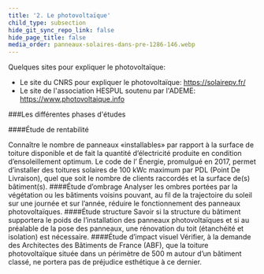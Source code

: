 ```yaml
---
title: '2. Le photovoltaïque'
child_type: subsection
hide_git_sync_repo_link: false
hide_page_title: false
media_order: panneaux-solaires-dans-pre-1286-146.webp
---
```


Quelques sites pour expliquer le photovoltaïque:

- Le site du CNRS pour expliquer le photovoltaïque: https://solairepv.fr/
- Le site de l'association HESPUL soutenu par l'ADEME: https://www.photovoltaique.info

###Les différentes phases d'études

####Étude de rentabilité

Connaître le nombre de panneaux «installables» par rapport à la surface de toiture disponible et de fait la quantité d’électricité produite en condition d’ensoleillement optimum. Le code de l’ Énergie, promulgué en 2017, permet d’installer des toitures solaires de 100 kWc maximum par PDL (Point De Livraison), quel que soit le nombre de clients raccordés et la surface de(s) bâtiment(s).
####Étude d’ombrage
Analyser les ombres portées par la végétation ou les bâtiments voisins pouvant, au fil de la trajectoire du soleil sur une journée et sur l’année, réduire le fonctionnement des panneaux photovoltaïques.
####Étude structure
Savoir si la structure du bâtiment supportera le poids de l’installation des panneaux photovoltaïques et si au préalable de la pose des panneaux, une rénovation du toit (étanchéité et isolation) est nécessaire.
####Étude d’impact visuel
Vérifier, à la demande des Architectes des Bâtiments de France (ABF), que la toiture photovoltaïque située dans un périmètre de 500 m autour d’un bâtiment classé, ne portera pas de préjudice esthétique à ce dernier.

